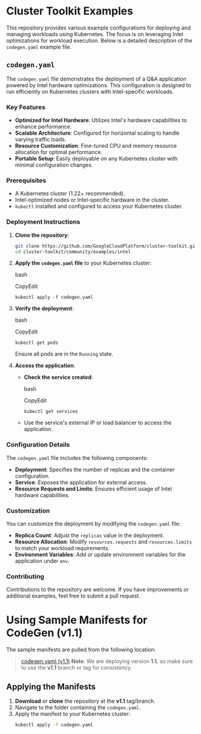 # Cluster Toolkit Examples

This repository provides various example configurations for deploying and managing workloads using Kubernetes. The focus is on leveraging Intel optimizations for workload execution. Below is a detailed description of the `codegen.yaml` example file.

## `codegen.yaml`

The `codegen.yaml` file demonstrates the deployment of a Q&A application powered by Intel hardware optimizations. This configuration is designed to run efficiently on Kubernetes clusters with Intel-specific workloads.

### Key Features

- **Optimized for Intel Hardware**: Utilizes Intel's hardware capabilities to enhance performance.
- **Scalable Architecture**: Configured for horizontal scaling to handle varying traffic loads.
- **Resource Customization**: Fine-tuned CPU and memory resource allocation for optimal performance.
- **Portable Setup**: Easily deployable on any Kubernetes cluster with minimal configuration changes.

### Prerequisites

- A Kubernetes cluster (1.22+ recommended).
- Intel-optimized nodes or Intel-specific hardware in the cluster.
- `kubectl` installed and configured to access your Kubernetes cluster.

### Deployment Instructions

1. **Clone the repository**:
   ```bash
   git clone https://github.com/GoogleCloudPlatform/cluster-toolkit.git
   cd cluster-toolkit/community/examples/intel

1.  **Apply the `codegen.yaml` file** to your Kubernetes cluster:

    bash

    CopyEdit

    `kubectl apply -f codegen.yaml`

2.  **Verify the deployment**:

    bash

    CopyEdit

    `kubectl get pods`

    Ensure all pods are in the `Running` state.

3.  **Access the application**:

    -   **Check the service created**:

        bash

        CopyEdit

        `kubectl get services`

    -   Use the service's external IP or load balancer to access the application.
### Configuration Details
The `codegen.yaml` file includes the following components:
-   **Deployment**: Specifies the number of replicas and the container configuration.
-   **Service**: Exposes the application for external access.
-   **Resource Requests and Limits**: Ensures efficient usage of Intel hardware capabilities.
### Customization
You can customize the deployment by modifying the `codegen.yaml` file:
-   **Replica Count**: Adjust the `replicas` value in the deployment.
-   **Resource Allocation**: Modify `resources.requests` and `resources.limits` to match your workload requirements.
-   **Environment Variables**: Add or update environment variables for the application under `env`.
### Contributing
Contributions to the repository are welcome. If you have improvements or additional examples, feel free to submit a pull request.
# Using Sample Manifests for CodeGen (v1.1)
The sample manifests are pulled from the following location:
> [codegen.yaml (v1.1)](https://github.com/opea-project/GenAIExamples/blob/v1.1/CodeGen/kubernetes/intel/cpu/xeon/manifest/codegen.yaml)
> **Note**: We are deploying version **1.1**, so make sure to use the **v1.1** branch or tag for consistency.
## Applying the Manifests
1. **Download** or **clone** the repository at the **v1.1** tag/branch.
2. Navigate to the folder containing the `codegen.yaml`.
3. Apply the manifest to your Kubernetes cluster:
   ```bash
   kubectl apply -f codegen.yaml
